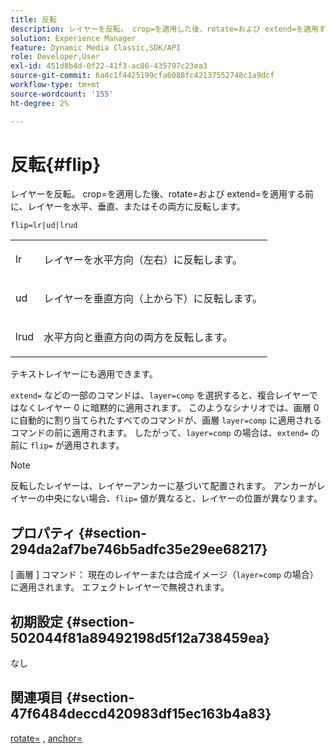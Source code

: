 ```yaml
---
title: 反転
description: レイヤーを反転。 crop=を適用した後、rotate=および extend=を適用する前に、レイヤーを水平、垂直、またはその両方に反転します。
solution: Experience Manager
feature: Dynamic Media Classic,SDK/API
role: Developer,User
exl-id: 451d8b4d-0f22-41f3-ac86-435797c23ea3
source-git-commit: 6a4c1f4425199cfa6088fc42137552748c1a9dcf
workflow-type: tm+mt
source-wordcount: '155'
ht-degree: 2%

---
```


# 反転{#flip}

レイヤーを反転。 crop=を適用した後、rotate=および extend=を適用する前に、レイヤーを水平、垂直、またはその両方に反転します。

`flip=lr|ud|lrud`

<table id="simpletable_072CA0E24B7146D48AEFD70E51E849C2"> 
 <tr class="strow"> 
  <td class="stentry"> <p> <span class="codeph"> lr </span> </p> </td> 
  <td class="stentry"> <p>レイヤーを水平方向（左右）に反転します。 </p> </td> 
 </tr> 
 <tr class="strow"> 
  <td class="stentry"> <p> <span class="codeph"> ud </span> </p> </td> 
  <td class="stentry"> <p>レイヤーを垂直方向（上から下）に反転します。 </p> </td> 
 </tr> 
 <tr class="strow"> 
  <td class="stentry"> <p> <span class="codeph"> lrud </span> </p> </td> 
  <td class="stentry"> <p>水平方向と垂直方向の両方を反転します。 </p> </td> 
 </tr> 
</table>

テキストレイヤーにも適用できます。

`extend=` などの一部のコマンドは、`layer=comp` を選択すると、複合レイヤーではなくレイヤー 0 に暗黙的に適用されます。 このようなシナリオでは、画層 0 に自動的に割り当てられたすべてのコマンドが、画層 `layer=comp` に適用されるコマンドの前に適用されます。 したがって、`layer=comp` の場合は、`extend=` の前に `flip=` が適用されます。

>[!NOTE]
>
>反転したレイヤーは、レイヤーアンカーに基づいて配置されます。 アンカーがレイヤーの中央にない場合、`flip=` 値が異なると、レイヤーの位置が異なります。

## プロパティ {#section-294da2af7be746b5adfc35e29ee68217}

[ 画層 ] コマンド： 現在のレイヤーまたは合成イメージ（`layer=comp` の場合）に適用されます。 エフェクトレイヤーで無視されます。

## 初期設定 {#section-502044f81a89492198d5f12a738459ea}

なし

## 関連項目 {#section-47f6484deccd420983df15ec163b4a83}

[rotate=](../../../../../is-api/http-ref/image-serving-api-ref/c-http-protocol-reference/c-command-reference/r-rotate.md#reference-12abb086635546ec9ec2e1a793dc1096) , [anchor=](../../../../../is-api/http-ref/image-serving-api-ref/c-http-protocol-reference/c-command-reference/r-anchor.md#reference-6661e548ab284b82828d8d94c8ddeb7c)
